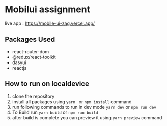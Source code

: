 # Mobilui assignment

live app : https://mobile-ui-zag.vercel.app/

## Packages Used

- react-router-dom
- @redux/react-toolkit
- dasyui
- reactjs

## How to run on localdevice
1. clone the repository
2. install all packages using `yarn ` or `npm install` command
3. run following commands to run in dev mode `yarn dev` or `npm run dev`
4. To Build run `yarn build` or `npm run build`
5. after build is complete you can preview it using `yarn preview` command
